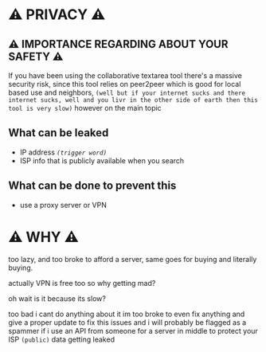 # ⚠️ PRIVACY ⚠️
## ⚠️ IMPORTANCE REGARDING ABOUT YOUR SAFETY ⚠️
If you have been using the collaborative textarea tool there's a massive security risk, since this tool relies on peer2peer which is good for local based use and neighbors, `(well but if your internet sucks and there internet sucks, well and you livr in the other side of earth then this tool is very slow)`
however on the main topic

## What can be leaked
- IP address *`(trigger word)`*
- ISP info that is publicly available when you search
## What can be done to prevent this
- use a proxy server or VPN

# ⚠️ WHY ⚠️
too lazy, and too broke to afford a server, same goes for buying and literally buying.

actually VPN is free too so why getting mad?

oh wait is it because its slow?

too bad i cant do anything about it im too broke to even fix anything and give a proper update to fix this issues
and i will probably be flagged as a spammer if i use an API from someone for a server in middle to protect your ISP `(public)` data getting leaked
